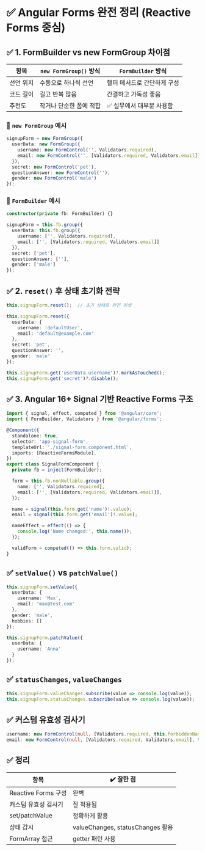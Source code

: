
# ✅ Angular Forms 완전 정리 (Reactive Forms 중심)

## ✅ 1. FormBuilder vs new FormGroup 차이점

| 항목 | `new FormGroup()` 방식 | `FormBuilder` 방식 |
| --- | --- | --- |
| 선언 위치 | 수동으로 하나씩 선언 | 헬퍼 메서드로 간단하게 구성 |
| 코드 길이 | 길고 반복 많음 | 간결하고 가독성 좋음 |
| 추천도 | 작거나 단순한 폼에 적합 | ✅ 실무에서 대부분 사용함 |

### 🔸 `new FormGroup` 예시

```ts
signupForm = new FormGroup({
  userData: new FormGroup({
    username: new FormControl('', Validators.required),
    email: new FormControl('', [Validators.required, Validators.email])
  }),
  secret: new FormControl('pet'),
  questionAnswer: new FormControl(''),
  gender: new FormControl('male')
});
```

### 🔸 `FormBuilder` 예시

```ts
constructor(private fb: FormBuilder) {}

signupForm = this.fb.group({
  userData: this.fb.group({
    username: ['', Validators.required],
    email: ['', [Validators.required, Validators.email]]
  }),
  secret: ['pet'],
  questionAnswer: [''],
  gender: ['male']
});
```

## ✅ 2. `reset()` 후 상태 초기화 전략

```ts
this.signupForm.reset();  // 초기 상태로 완전 리셋

this.signupForm.reset({
  userData: {
    username: 'defaultUser',
    email: 'default@example.com'
  },
  secret: 'pet',
  questionAnswer: '',
  gender: 'male'
});

this.signupForm.get('userData.username')?.markAsTouched();
this.signupForm.get('secret')?.disable();
```

## ✅ 3. Angular 16+ Signal 기반 Reactive Forms 구조

```ts
import { signal, effect, computed } from '@angular/core';
import { FormBuilder, Validators } from '@angular/forms';

@Component({
  standalone: true,
  selector: 'app-signal-form',
  templateUrl: './signal-form.component.html',
  imports: [ReactiveFormsModule],
})
export class SignalFormComponent {
  private fb = inject(FormBuilder);

  form = this.fb.nonNullable.group({
    name: ['', Validators.required],
    email: ['', [Validators.required, Validators.email]],
  });

  name = signal(this.form.get('name')!.value);
  email = signal(this.form.get('email')!.value);

  nameEffect = effect(() => {
    console.log('Name changed:', this.name());
  });

  validForm = computed(() => this.form.valid);
}
```

## ✅ `setValue()` vs `patchValue()`

```ts
this.signupForm.setValue({
  userData: {
    username: 'Max',
    email: 'max@test.com'
  },
  gender: 'male',
  hobbies: []
});

this.signupForm.patchValue({
  userData: {
    username: 'Anna'
  }
});
```

## ✅ `statusChanges`, `valueChanges`

```ts
this.signupForm.valueChanges.subscribe(value => console.log(value));
this.signupForm.statusChanges.subscribe(value => console.log(value));
```

## ✅ 커스텀 유효성 검사기

```ts
username: new FormControl(null, [Validators.required, this.forbiddenNames.bind(this)])
email: new FormControl(null, [Validators.required, Validators.email], this.forbiddenEmails)
```

## ✅ 정리

| 항목 | ✔️ 잘한 점 |
| --- | --- |
| Reactive Forms 구성 | 완벽 |
| 커스텀 유효성 검사기 | 잘 적용됨 |
| set/patchValue | 정확하게 활용 |
| 상태 감시 | valueChanges, statusChanges 활용 |
| FormArray 접근 | getter 패턴 사용 |
